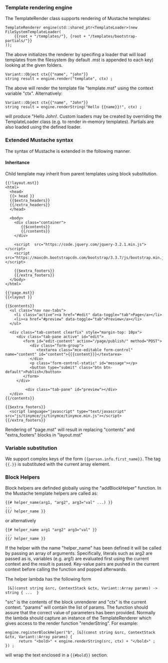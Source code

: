 ### Template rendering engine

The TemplateRender class supports rendering of Mustache templates:

```
TemplateRenderer engine(std::shared_ptr<TemplateLoader>(new FileSystemTemplateLoader(
    {{root + "/templates/"}, {root + "/templates/bootstrap-partials/"}}
));
```
The above initializes the renderer by specifing a loader that will load templates from the filesystem (by default .mst is appended
to each key) looking at the given folders.
```
Variant::Object ctx{{"name", "john"}}
string result = engine.render("template", ctx) ;
```
The above will render the template file "template.mst" using the context variable "ctx".
Alternatively:
```
Variant::Object ctx{{"name", "John"}}
string result = engine.renderString("Hello {{name}}!", ctx) ;
```
will produce "Hello John!.
Custom loaders may be created by overriding the TemplateLoader class (e.g. to render in-memory templates). Partials are also loaded
using the defined loader.

### Extended Mustache syntax

The syntax of Mustache is extended in the following manner.

#### Inheritance

Child template may inherit from parent templates using block substitution.

```
{{!layout.mst}}
<html>
  <head>
  {{> head }}
  {{$extra_headers}}
  {{/extra_headers}}
  </head>

  <body>
    <div class="container">
       {{$contents}}
       {{/contents}}
    </div>

    <script  src="https://code.jquery.com/jquery-3.2.1.min.js"></script>
    <script src="https://maxcdn.bootstrapcdn.com/bootstrap/3.3.7/js/bootstrap.min.js"></script>
       
    {{$extra_footers}}
    {{/extra_footers}}
  </body>
</html>

{{!page.mst}}
{{<layout }}

{{$contents}}
  <ul class="nav nav-tabs">
    <li class="active"><a href="#edit" data-toggle="tab">Page</a></li>
    <li><a href="#preview" data-toggle="tab">Preview</a></li>
  </ul>
           
  <div class="tab-content clearfix" style="margin-top: 10px">
     <div class="tab-pane active" id="edit">
        <form id="edit-content" action="/page/publish/" method="POST">
           <div class="form-group">
              <textarea class="mce-editable form-control" name="content" id="content">{{{content}}}</textarea>
           </div>
           <p class="form-control-static" id="message"></p>
           <button type="submit" class="btn btn-default">Publish</button>
        </form> 
     </div>
		   		
		 <div class="tab-pane" id="preview"></div>
  </div>
{{/contents}}

{{$extra_footers}}
  <script language="javascript" type="text/javascript" src="js/tinymce/js/tinymce/tinymce.min.js"></script>
{{/extra_footers}}        
```
Rendering of "page.mst" will result in replacing "contents" and "extra_footers" blocks in "layout.mst"

### Variable substitution

We support complex keys of the form `{{person.info.first_name}}`. The tag `{{.}}` is substituted with the current array element.

### Block Helpers

Block helpers are definded globally using the "addBlockHelper" function. In the Mustache template helpers are called as:
```
{{# helper_name(arg1, "arg2", arg3="val" ...) }}
... 
{{/ helper_name }}
```
or alternatively 
```
{{# helper_name arg1 "arg2" arg3="val" }}
... 
{{/ helper_name }}
```
If the helper with the name "helper_name" has been defined it will be called by passing an array of arguments. Specifically, 
literals such as arg2 are passed as is, variables (e.g. arg1) are evaluated first using the current context and the result 
is passed. Key-value pairs are pushed in the current context before calling the function and popped afterwards.

The helper lambda has the following form 
```
 [&](const string &src, ContextStack &ctx, Variant::Array params) -> string { ...  } 
```
"src" is the contents of the block unrenderer and "ctx" is the current context. "params" will contain the list of params. The function should assure that the correct value of parameters has been provided. Normally 
the lambda should capture an instance of the TemplateRenderer which gives access to the render function "renderString". For example:
```
engine.registerBlockHelper("b", [&](const string &src, ContextStack &ctx, Variant::Array params) {
      return "<bold>" + engine.renderString(src, ctx) + "</bold>" ;
}) ;
```
will wrap the text enclosed in a `{{#bold}}` section. 
